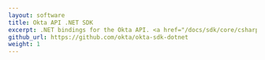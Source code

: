 ```yaml
---
layout: software
title: Okta API .NET SDK
excerpt: .NET bindings for the Okta API. <a href="/docs/sdk/core/csharp_api_sdk/html/6af60b57-62fa-477c-a899-e2f21286c53d.htm">Get started now</a>.
github_url: https://github.com/okta/okta-sdk-dotnet
weight: 1
---
```

